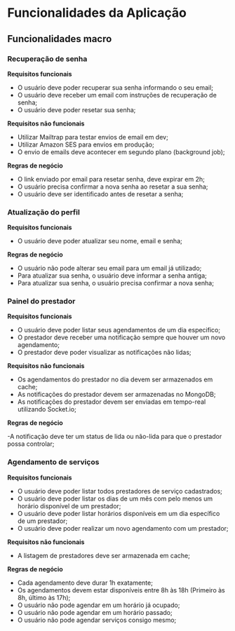 # Funcionalidades da Aplicação

## Funcionalidades macro

### Recuperação de senha

**Requisitos funcionais**

- O usuário deve poder recuperar sua senha informando o seu email;
- O usuário deve receber um email com instruções de recuperação de senha;
- O usuário deve poder resetar sua senha;

**Requisitos não funcionais**

- Utilizar Mailtrap para testar envios de email em dev;
- Utilizar Amazon SES para envios em produção;
- O envio de emails deve acontecer em segundo plano (background job);

**Regras de negócio**

- O link enviado por email para resetar senha, deve expirar em 2h;
- O usuário precisa confirmar a nova senha ao resetar a sua senha;
- O usuário deve ser identificado antes de resetar a senha;

### Atualização do perfil

**Requisitos funcionais**

- O usuário deve poder atualizar seu nome, email e senha;

**Regras de negócio**

- O usuário não pode alterar seu email para um email já utilizado;
- Para atualizar sua senha, o usuário deve informar a senha antiga;
- Para atualizar sua senha, o usuário precisa confirmar a nova senha;

### Painel do prestador

**Requisitos funcionais**

- O usuário deve poder listar seus agendamentos de um dia especifico;
- O prestador deve receber uma notificação sempre que houver um novo agendamento;
- O prestador deve poder visualizar as notificações não lidas;

**Requisitos não funcionais**

- Os agendamentos do prestador no dia devem ser armazenados em cache;
- As notificações do prestador devem ser armazenadas no MongoDB;
- As notificações do prestador devem ser enviadas em tempo-real utilizando Socket.io;

**Regras de negócio**

-A notificação deve ter um status de lida ou não-lida para que o prestador possa controlar;

### Agendamento de serviços

**Requisitos funcionais**

- O usuário deve poder listar todos prestadores de serviço cadastrados;
- O usuário deve poder listar os dias de um mês com pelo menos um horário disponível de um prestador;
- O usuário deve poder listar horários disponíveis em um dia específico de um prestador;
- O usuário deve poder realizar um novo agendamento com um prestador;

**Requisitos não funcionais**

- A listagem de prestadores deve ser armazenada em cache;

**Regras de negócio**

- Cada agendamento deve durar 1h exatamente;
- Os agendamentos devem estar disponíveis entre 8h às 18h (Primeiro às 8h, último às 17h);
- O usuário não pode agendar em um horário já ocupado;
- O usuário não pode agendar em um horário passado;
- O usuário não pode agendar serviços consigo mesmo;
